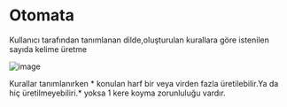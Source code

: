 # Otomata

Kullanıcı tarafından tanımlanan dilde,oluşturulan kurallara göre istenilen sayıda kelime üretme

![image](https://user-images.githubusercontent.com/74898825/219960665-db2a92bf-1095-450f-8bb8-bcbf77cde731.png)

Kurallar tanımlanırken * konulan harf bir veya virden fazla üretilebilir.Ya da  hiç üretilmeyebiliri.* yoksa  1 kere koyma zorunluluğu vardır.
